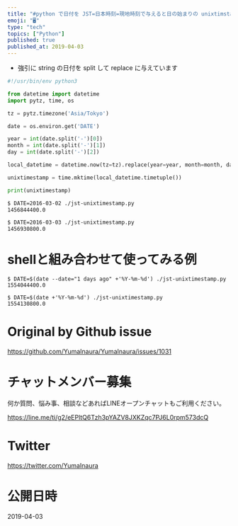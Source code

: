 ```yaml
---
title: "#python で日付を JST=日本時刻=現地時刻で与えると日の始まりの unixtimstamp を出力する例"
emoji: "🖥"
type: "tech"
topics: ["Python"]
published: true
published_at: 2019-04-03
---
```


- 強引に string の日付を split して replace に与えています

```py
#!/usr/bin/env python3

from datetime import datetime
import pytz, time, os

tz = pytz.timezone('Asia/Tokyo')

date = os.environ.get('DATE')

year = int(date.split('-')[0])
month = int(date.split('-')[1])
day = int(date.split('-')[2])

local_datetime = datetime.now(tz=tz).replace(year=year, month=month, day=day, hour=0, minute=0, second=0, microsecond=0)

unixtimestamp = time.mktime(local_datetime.timetuple())

print(unixtimestamp)
```

```sh
$ DATE=2016-03-02 ./jst-unixtimestamp.py
1456844400.0
```

```sh
$ DATE=2016-03-03 ./jst-unixtimestamp.py
1456930800.0
```

# shellと組み合わせて使ってみる例

```
$ DATE=$(date --date="1 days ago" +'%Y-%m-%d') ./jst-unixtimestamp.py
1554044400.0
```

```
$ DATE=$(date +'%Y-%m-%d') ./jst-unixtimestamp.py
1554130800.0
```

# Original by Github issue

https://github.com/YumaInaura/YumaInaura/issues/1031








<!-- Update From Qiita API -->

# チャットメンバー募集


何か質問、悩み事、相談などあればLINEオープンチャットもご利用ください。

https://line.me/ti/g2/eEPltQ6Tzh3pYAZV8JXKZqc7PJ6L0rpm573dcQ





# Twitter


https://twitter.com/YumaInaura


<!-- Update From Qiita API -->



# 公開日時

2019-04-03
